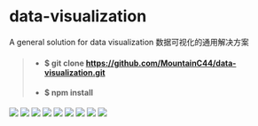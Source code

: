 # data-visualization
A general solution for data visualization 数据可视化的通用解决方案

> - #### $ git clone https://github.com/MountainC44/data-visualization.git
> - #### $ npm install

<img src="https://ws3.sinaimg.cn/large/006tNbRwly1fvfb5or1apj31kw0zkwwn.jpg" />

<img src="https://ws2.sinaimg.cn/large/006tNbRwly1fvfb6pklxjj31kw0zk4ly.jpg" />

<img src="https://ws3.sinaimg.cn/large/006tNbRwly1fvfb75yvt9j31kw0zkx6g.jpg" />

<img src="https://ws2.sinaimg.cn/large/006tNbRwly1fvfb7okovjj31kw0zke6b.jpg" />

<img src="https://ws4.sinaimg.cn/large/006tNbRwly1fvfb89b9toj31kw0zk4ht.jpg" />

<img src="https://ws2.sinaimg.cn/large/006tNbRwly1fvfb8oewfqj31kw0zkwrm.jpg" />

<img src="https://ws3.sinaimg.cn/large/006tNbRwly1fvfb5or1apj31kw0zkwwn.jpg" />

<img src="https://ws3.sinaimg.cn/large/006tNbRwly1fvfb5or1apj31kw0zkwwn.jpg" />

<img src="https://ws3.sinaimg.cn/large/006tNbRwly1fvfb5or1apj31kw0zkwwn.jpg" />

